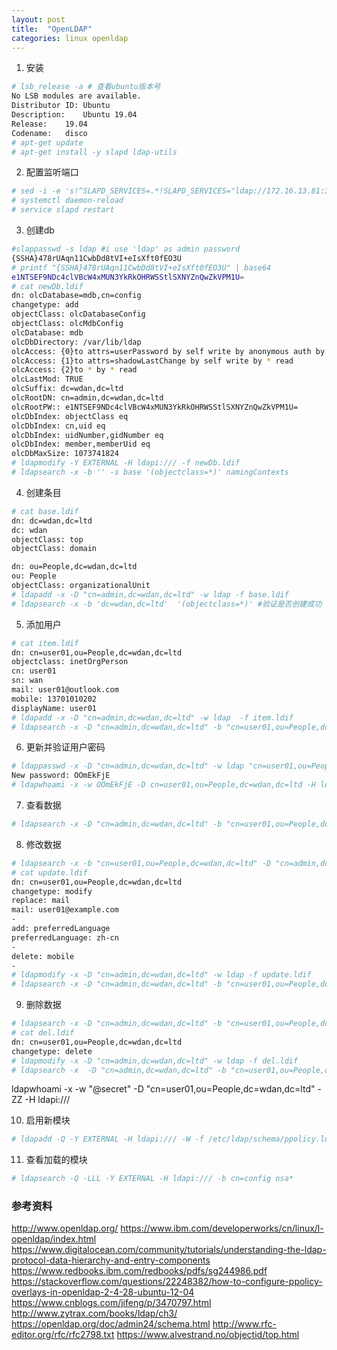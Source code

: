 ```yaml
---
layout: post
title:  "OpenLDAP"
categories: linux openldap
---
```


1. 安装

```bash
# lsb_release -a # 查看ubuntu版本号
No LSB modules are available.
Distributor ID:	Ubuntu
Description:	Ubuntu 19.04
Release:	19.04
Codename:	disco
# apt-get update
# apt-get install -y slapd ldap-utils
```

2. 配置监听端口

```bash
# sed -i -e 's!^SLAPD_SERVICES=.*!SLAPD_SERVICES="ldap://172.16.13.81:389/ ldapi:///"!g' /etc/default/slapd
# systemctl daemon-reload
# service slapd restart
```

3. 创建db

```bash
#slappasswd -s ldap #i use 'ldap' as admin password
{SSHA}478rUAqn11CwbDd8tVI+eIsXft0fEO3U
# printf "{SSHA}478rUAqn11CwbDd8tVI+eIsXft0fEO3U" | base64
e1NTSEF9NDc4clVBcW4xMUN3YkRkOHRWSStlSXNYZnQwZkVPM1U=
# cat newDb.ldif
dn: olcDatabase=mdb,cn=config
changetype: add
objectClass: olcDatabaseConfig
objectClass: olcMdbConfig
olcDatabase: mdb
olcDbDirectory: /var/lib/ldap
olcAccess: {0}to attrs=userPassword by self write by anonymous auth by * none
olcAccess: {1}to attrs=shadowLastChange by self write by * read
olcAccess: {2}to * by * read
olcLastMod: TRUE
olcSuffix: dc=wdan,dc=ltd
olcRootDN: cn=admin,dc=wdan,dc=ltd
olcRootPW:: e1NTSEF9NDc4clVBcW4xMUN3YkRkOHRWSStlSXNYZnQwZkVPM1U=
olcDbIndex: objectClass eq
olcDbIndex: cn,uid eq
olcDbIndex: uidNumber,gidNumber eq
olcDbIndex: member,memberUid eq
olcDbMaxSize: 1073741824
# ldapmodify -Y EXTERNAL -H ldapi:/// -f newDb.ldif
# ldapsearch -x -b '' -s base '(objectclass=*)' namingContexts
```

4. 创建条目
```bash
# cat base.ldif
dn: dc=wdan,dc=ltd
dc: wdan
objectClass: top
objectClass: domain

dn: ou=People,dc=wdan,dc=ltd
ou: People
objectClass: organizationalUnit
# ldapadd -x -D "cn=admin,dc=wdan,dc=ltd" -w ldap -f base.ldif
# ldapsearch -x -b 'dc=wdan,dc=ltd'  '(objectclass=*)' #验证是否创建成功
```

5. 添加用户

```bash
# cat item.ldif
dn: cn=user01,ou=People,dc=wdan,dc=ltd
objectclass: inetOrgPerson
cn: user01
sn: wan
mail: user01@outlook.com
mobile: 13701010202
displayName: user01
# ldapadd -x -D "cn=admin,dc=wdan,dc=ltd" -w ldap  -f item.ldif
# ldapsearch -x -D "cn=admin,dc=wdan,dc=ltd" -b "cn=user01,ou=People,dc=wdan,dc=ltd" -w ldap
```

6. 更新并验证用户密码

```bash
# ldappasswd -x -D "cn=admin,dc=wdan,dc=ltd" -w ldap "cn=user01,ou=People,dc=wdan,dc=ltd"
New password: OOmEkFjE
# ldapwhoami -x -w OOmEkFjE -D cn=user01,ou=People,dc=wdan,dc=ltd -H ldapi:///  #验证用户名和密码
```

7. 查看数据
```bash
# ldapsearch -x -D "cn=admin,dc=wdan,dc=ltd" -b "cn=user01,ou=People,dc=wdan,dc=ltd" -w ldap
```

8. 修改数据

```bash
# ldapsearch -x -b "cn=user01,ou=People,dc=wdan,dc=ltd" -D "cn=admin,dc=wdan,dc=ltd" -w ldap
# cat update.ldif
dn: cn=user01,ou=People,dc=wdan,dc=ltd
changetype: modify
replace: mail
mail: user01@example.com
-
add: preferredLanguage
preferredLanguage: zh-cn
-
delete: mobile
-
# ldapmodify -x -D "cn=admin,dc=wdan,dc=ltd" -w ldap -f update.ldif
# ldapsearch -x -D "cn=admin,dc=wdan,dc=ltd" -b "cn=user01,ou=People,dc=wdan,dc=ltd" -w ldap
```

9. 删除数据

```bash
# ldapsearch -x -D "cn=admin,dc=wdan,dc=ltd" -b "cn=user01,ou=People,dc=wdan,dc=ltd" -w ldap
# cat del.ldif
dn: cn=user01,ou=People,dc=wdan,dc=ltd
changetype: delete
# ldapmodify -x -D "cn=admin,dc=wdan,dc=ltd" -w ldap -f del.ldif
# ldapsearch -x  -D "cn=admin,dc=wdan,dc=ltd" -b "cn=user01,ou=People,dc=wdan,dc=ltd" -w ldap
```

ldapwhoami -x -w "@secret" -D "cn=user01,ou=People,dc=wdan,dc=ltd" -ZZ -H ldapi:///

10. 启用新模块

```bash
# ldapadd -Q -Y EXTERNAL -H ldapi:/// -W -f /etc/ldap/schema/ppolicy.ldif
```

11. 查看加载的模块
```bash
# ldapsearch -Q -LLL -Y EXTERNAL -H ldapi:/// -b cn=config nsa*
```

### 参考资料
http://www.openldap.org/
https://www.ibm.com/developerworks/cn/linux/l-openldap/index.html
https://www.digitalocean.com/community/tutorials/understanding-the-ldap-protocol-data-hierarchy-and-entry-components
https://www.redbooks.ibm.com/redbooks/pdfs/sg244986.pdf
https://stackoverflow.com/questions/22248382/how-to-configure-ppolicy-overlays-in-openldap-2-4-28-ubuntu-12-04
https://www.cnblogs.com/jifeng/p/3470797.html
http://www.zytrax.com/books/ldap/ch3/
https://openldap.org/doc/admin24/schema.html
http://www.rfc-editor.org/rfc/rfc2798.txt
https://www.alvestrand.no/objectid/top.html
